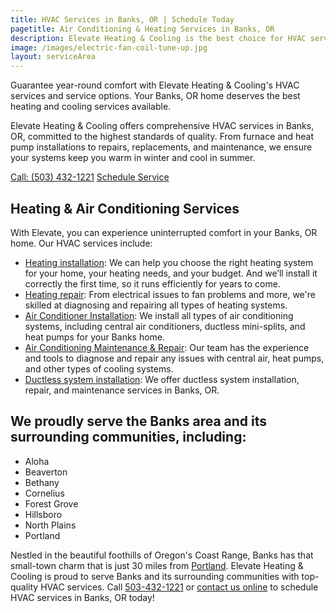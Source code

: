```yaml
---
title: HVAC Services in Banks, OR | Schedule Today
pagetitle: Air Conditioning & Heating Services in Banks, OR
description: Elevate Heating & Cooling is the best choice for HVAC services in Banks, OR. We offer reliable heating and cooling services to keep your home comfortable year-round.
image: /images/electric-fan-coil-tune-up.jpg
layout: serviceArea
---
```


Guarantee year-round comfort with Elevate Heating & Cooling's HVAC services and service options. Your Banks, OR home deserves the best heating and cooling services available.

Elevate Heating & Cooling offers comprehensive HVAC services in Banks, OR, committed to the highest standards of quality. From furnace and heat pump installations to repairs, replacements, and maintenance, we ensure your systems keep you warm in winter and cool in summer.

<a class="btn margin-inline-end-16" data-type="accent" href="tel:5034321221">Call: (503) 432-1221</a>
<a class="btn margin-block-start-16" data-type="secondary" href="{{ .Site.Data.contact.scheduleurl }}">Schedule Service</a>

## Heating & Air Conditioning Services

With Elevate, you can experience uninterrupted comfort in your Banks, OR home. Our HVAC services include:

- [Heating installation](../../heating-installation/): We can help you choose the right heating system for your home, your heating needs, and your budget. And we’ll install it correctly the first time, so it runs efficiently for years to come.
- [Heating repair](../../heating-repair/): From electrical issues to fan problems and more, we're skilled at diagnosing and repairing all types of heating systems.
- [Air Conditioner Installation](../../ac-installation/): We install all types of air conditioning systems, including central air conditioners, ductless mini-splits, and heat pumps for your Banks home.
- [Air Conditioning Maintenance & Repair](../../ac-repair-and-maintenance/): Our team has the experience and tools to diagnose and repair any issues with central air, heat pumps, and other types of cooling systems.
- [Ductless system installation](../../ductless-mini-split-installations/): We offer ductless system installation, repair, and maintenance services in Banks, OR.

## We proudly serve the Banks area and its surrounding communities, including:

- Aloha
- Beaverton
- Bethany
- Cornelius
- Forest Grove
- Hillsboro
- North Plains
- Portland

Nestled in the beautiful foothills of Oregon's Coast Range, Banks has that small-town charm that is just 30 miles from [Portland](../portland-or/). Elevate Heating & Cooling is proud to serve Banks and its surrounding communities with top-quality HVAC services. Call [503-432-1221](tel:5034321221) or [contact us online](../../contact-us/) to schedule HVAC services in Banks, OR today!